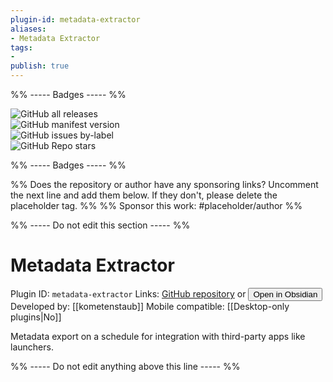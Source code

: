 ```yaml
---
plugin-id: metadata-extractor
aliases:
- Metadata Extractor
tags: 
- 
publish: true
---
```


%% ----- Badges ----- %%

![GitHub all releases](https://img.shields.io/github/downloads/kometenstaub/metadata-extractor/total?color=573E7A&logo=github&style=for-the-badge)   
![GitHub manifest version](https://img.shields.io/github/manifest-json/v/kometenstaub/metadata-extractor?color=573E7A&logo=github&style=for-the-badge)   
![GitHub issues by-label](https://img.shields.io/github/issues/kometenstaub/metadata-extractor/help%20wanted?color=573E7A&logo=github&style=for-the-badge)   
![GitHub Repo stars](https://img.shields.io/github/stars/kometenstaub/metadata-extractor?color=573E7A&logo=github&style=for-the-badge)

%% ----- Badges ----- %%

%% Does the repository or author have any sponsoring links? Uncomment the next line and add them below. If they don't, please delete the placeholder tag. %%
%% Sponsor this work: #placeholder/author %%

%% ----- Do not edit this section ----- %%

# Metadata Extractor

Plugin ID: `metadata-extractor`
Links: [GitHub repository](https://github.com/kometenstaub/metadata-extractor) or [<button id=HH>Open in Obsidian</button>](obsidian://goto-plugin?id=metadata-extractor)
Developed by: [[kometenstaub]]
Mobile compatible: [[Desktop-only plugins|No]]

Metadata export on a schedule for integration with third-party apps like launchers.

%% ----- Do not edit anything above this line ----- %% 
